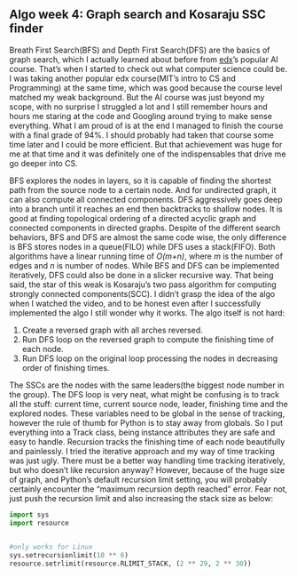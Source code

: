 Algo week 4: Graph search and Kosaraju SSC finder
--------
Breath First Search(BFS) and Depth First Search(DFS) are the basics of graph search, which I actually learned about before from [edx](http://www.edx.org)’s popular AI course. That’s when I started to check out what computer science could be. I was taking another popular edx course(MIT’s intro to CS and Programming) at the same time, which was good because the course level matched my weak background. But the AI course was just beyond my scope, with no surprise I struggled a lot and I still remember hours and hours me staring at the code and Googling around trying to make sense everything. What I am proud of is at the end I managed to finish the course with a final grade of 94%. I should probably had taken that course some time later and I could be more efficient. But that achievement was huge for me at that time and it was definitely one of the indispensables that drive me go deeper into CS.

BFS explores the nodes in layers, so it is capable of finding the shortest path from the source node to a certain node. And for undirected graph, it can also compute all connected components. DFS aggressively goes deep into a branch until it reaches an end then backtracks to shallow nodes. It is good at finding topological ordering of a directed acyclic graph and connected components in directed graphs. Despite of the different search behaviors, BFS and DFS are almost the same code wise, the only difference is BFS stores nodes in a queue(FILO) while DFS uses a stack(FIFO). Both algorithms have a linear running time of *O(m+n)*, where *m* is the number of edges and *n* is number of nodes. While BFS and DFS can be implemented iteratively, DFS could also be done in a slicker recursive way. That being said, the star of this weak is Kosaraju’s two pass algorithm for computing strongly connected components(SCC). I didn’t grasp the idea of the algo when I watched the video, and to be honest even after I successfully implemented the algo I still wonder why it works. The algo itself is not hard:

1. Create a reversed graph with all arches reversed.
2. Run DFS loop on the reversed graph to compute the finishing time of each node.
3. Run DFS loop on the original loop processing the nodes in decreasing order of finishing times.

The SSCs are the nodes with the same leaders(the biggest node number in the group). The DFS loop is very neat, what might be confusing is to track all the stuff: current time, current source node, leader, finishing time and the explored nodes. These variables need to be global in the sense of tracking, however the rule of thumb for Python is to stay away from globals. So I put everything into a Track class, being instance attributes they are safe and easy to handle. Recursion tracks the finishing time of each node beautifully and painlessly. I tried the iterative approach and my way of time tracking was just ugly. There must be a better way handling time tracking iteratively, but who doesn’t like recursion anyway? However, because of the huge size of graph, and Python’s default recursion limit setting, you will probably certainly encounter the “maximum recursion depth reached” error. Fear not, just push the recursion limit and also increasing the stack size as below:

```python
import sys
import resource
 

#only works for Linux
sys.setrecursionlimit(10 ** 6)
resource.setrlimit(resource.RLIMIT_STACK, (2 ** 29, 2 ** 30))
```
